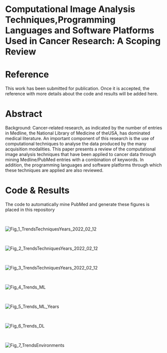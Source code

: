 # Computational Image Analysis Techniques,Programming Languages and Software Platforms Used in Cancer Research: A Scoping Review

# Reference
This work has been submitted for publication. Once it is accepted, the reference with more details about the code and results will be added here.

# Abstract
Background: Cancer-related research, as indicated by the number of entries in Medline, the National Library of Medicine of theUSA, has dominated medical literature. An important component of this research is the use of computational techniques to analyse the data produced by the many acquisition modalities. This paper presents a review of the computational image analysis techniques that have been applied to cancer data through mining Medline/PubMed entries with a combination of keywords. In addition, the programming languages and software platforms through which these techniques are applied are also reviewed.
# Code & Results
The code to automatically mine PubMed and generate these figures is placed in this repository

<br />

![Fig_1_TrendsTechniquesYears_2022_02_12](https://user-images.githubusercontent.com/90700104/156756755-3e011d17-e5ea-410a-a0e1-456df2c28747.png)


<br />

![Fig_2_TrendsTechniquesYears_2022_02_12](https://user-images.githubusercontent.com/90700104/156756782-a82c6293-32ce-4ceb-869c-813eccf250c4.png)


<br />

![Fig_3_TrendsTechniquesYears_2022_02_12](https://user-images.githubusercontent.com/90700104/156756808-317ab2cd-b8fb-4517-9e7e-ea0d117e71a9.png)


<br />

![Fig_4_Trends_ML](https://user-images.githubusercontent.com/90700104/156756821-fbee88e5-b700-43a1-8f6b-378703dd97bb.png)


<br />

![Fig_5_Trends_ML_Years](https://user-images.githubusercontent.com/90700104/156756825-2a80618a-b33b-4b97-8862-fd86c5c20d62.png)


<br />

![Fig_6_Trends_DL](https://user-images.githubusercontent.com/90700104/156756845-7157ed69-f31d-4537-a01c-da83566aa2ff.png)


<br />

![Fig_7_TrendsEnvironments](https://user-images.githubusercontent.com/90700104/156756852-74202fae-c262-464f-8606-d3a7a120ea09.png)


<br />

